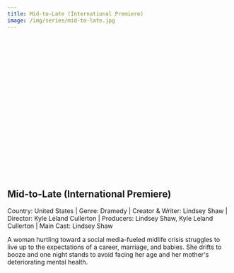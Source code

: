 ```yaml
---
title: Mid-to-Late (International Premiere)
image: /img/series/mid-to-late.jpg
---
```

<iframe width="560" height="315" src="" frameborder="0" allow="accelerometer; autoplay; encrypted-media; gyroscope; picture-in-picture" allowfullscreen></iframe>

## Mid-to-Late (International Premiere)
Country: United States | Genre: Dramedy | Creator & Writer: Lindsey Shaw | Director: Kyle Leland Cullerton | Producers: Lindsey Shaw, Kyle Leland Cullerton | Main Cast: Lindsey Shaw

A woman hurtling toward a social media-fueled midlife crisis struggles to live up to the expectations of a career, marriage, and babies. She drifts to booze and one night stands to avoid facing her age and her mother's deteriorating mental health.